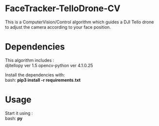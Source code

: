 # FaceTracker-TelloDrone-CV
This is a ComputerVision/Control algorithm which guides a DJI Tello drone to adjust the camera according to your face position.

# Dependencies 
This algorithm includes : <br>
djitellopy ver 1.5
opencv-python ver 4.1.0.25

Install the dependencies with: <br>
bash: <b> pip3 install -r requirements.txt </b>
# Usage

Start it using : <br>
bash: <b> py